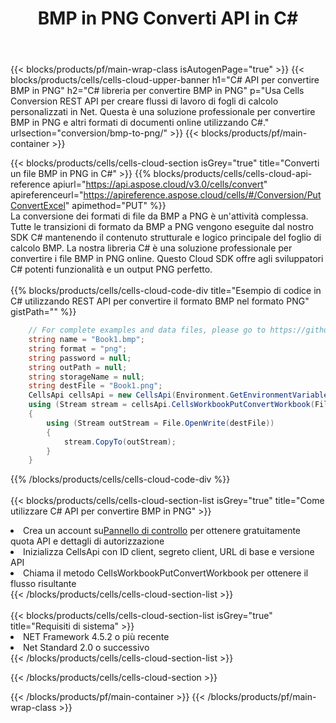 ﻿---
title:  BMP in PNG Converti API in C#
description:  API cloud e SDK per Microsoft Excel e OpenOffice Calc. Converti foglio di calcolo in un altro file di formato.
url: /it/net/conversion/bmp-to-png/
---
{{< blocks/products/pf/main-wrap-class isAutogenPage="true" >}}
{{< blocks/products/cells/cells-cloud-upper-banner h1="C# API per convertire BMP in PNG" h2="C# libreria per convertire BMP in PNG" p="Usa Cells Conversion REST API per creare flussi di lavoro di fogli di calcolo personalizzati in Net. Questa è una soluzione professionale per convertire BMP in PNG e altri formati di documenti online utilizzando C#." urlsection="conversion/bmp-to-png/" >}}
{{< blocks/products/pf/main-container >}}

{{< blocks/products/cells/cells-cloud-section isGrey="true" title="Converti un file BMP in PNG in C#" >}}
{{% blocks/products/cells/cells-cloud-api-reference apiurl="https://api.aspose.cloud/v3.0/cells/convert" apireferenceurl="https://apireference.aspose.cloud/cells/#/Conversion/PutConvertExcel" apimethod="PUT" %}}
<br/>
La conversione dei formati di file da BMP a PNG è un'attività complessa. Tutte le transizioni di formato da BMP a PNG vengono eseguite dal nostro SDK C# mantenendo il contenuto strutturale e logico principale del foglio di calcolo BMP. La nostra libreria C# è una soluzione professionale per convertire i file BMP in PNG online. Questo Cloud SDK offre agli sviluppatori C# potenti funzionalità e un output PNG perfetto.
<br/>
<br/>
{{% blocks/products/cells/cells-cloud-code-div title="Esempio di codice in C# utilizzando REST API per convertire il formato BMP nel formato PNG" gistPath="" %}}
 
```cs
    // For complete examples and data files, please go to https://github.com/aspose-cells-cloud/aspose-cells-cloud-dotnet/
    string name = "Book1.bmp";
    string format = "png";
    string password = null;
    string outPath = null;
    string storageName = null;
    string destFile = "Book1.png";
    CellsApi cellsApi = new CellsApi(Environment.GetEnvironmentVariable("ProductClientId"), Environment.GetEnvironmentVariable("ProductClientSecret"));
    using (Stream stream = cellsApi.CellsWorkbookPutConvertWorkbook(File.OpenRead(name), format, password, outPath, storageName))
    {
        using (Stream outStream = File.OpenWrite(destFile))
        {
            stream.CopyTo(outStream);
        }
    }
```
 
{{% /blocks/products/cells/cells-cloud-code-div %}}
<br/>
<br/>
{{< blocks/products/cells/cells-cloud-section-list isGrey="true" title="Come utilizzare C# API per convertire BMP in PNG" >}}
<li> Crea un account su<a href="https://dashboard.aspose.cloud/">Pannello di controllo</a> per ottenere gratuitamente quota API e dettagli di autorizzazione</li>
<li>Inizializza CellsApi con ID client, segreto client, URL di base e versione API</li>
<li>Chiama il metodo CellsWorkbookPutConvertWorkbook per ottenere il flusso risultante</li>
{{< /blocks/products/cells/cells-cloud-section-list >}}
<br/>
<br/>
{{< blocks/products/cells/cells-cloud-section-list isGrey="true" title="Requisiti di sistema" >}}
<li>NET Framework 4.5.2 o più recente</li>
<li>Net Standard 2.0 o successivo</li>
{{< /blocks/products/cells/cells-cloud-section-list >}}

{{< /blocks/products/cells/cells-cloud-section >}}

{{< /blocks/products/pf/main-container >}}
{{< /blocks/products/pf/main-wrap-class >}}
